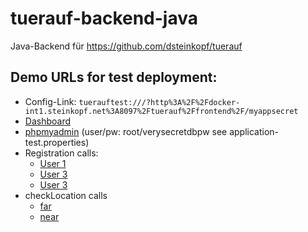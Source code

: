 # tuerauf-backend-java

Java-Backend für https://github.com/dsteinkopf/tuerauf

## Demo URLs for test deployment:

* Config-Link: `tuerauftest:///?http%3A%2F%2Fdocker-int1.steinkopf.net%3A8097%2Ftuerauf%2Ffrontend%2F/myappsecret`
* [Dashboard](http://docker-int1.steinkopf.net:8097/tuerauf/dashboard/)
* [phpmyadmin](http://docker-int1.steinkopf.net:8098/) (user/pw: root/verysecretdbpw see application-test.properties)
* Registration calls:
  * [User 1](http://docker-int1.steinkopf.net:8097/tuerauf/frontend/registerUser?installationId=iid123456789&username=u1&appsecret=myappsecret&pin=1234)
  * [User 3](http://docker-int1.steinkopf.net:8097/tuerauf/frontend/registerUser?installationId=iid223456789&username=u2&appsecret=myappsecret&pin=1234)
  * [User 3](http://docker-int1.steinkopf.net:8097/tuerauf/frontend/registerUser?installationId=iid323456789&username=u3&appsecret=myappsecret&pin=1234)
* checkLocation calls
  * [far](http://docker-int1.steinkopf.net:8097/tuerauf/frontend/checkLocation?installationId=iid123456789&appsecret=myappsecret&geoy=23.45&geox=12.34)
  * [near](http://docker-int1.steinkopf.net:8097/tuerauf/frontend/checkLocation?installationId=iid123456789&appsecret=myappsecret&geoy=1.2341&geox=3.4561)

